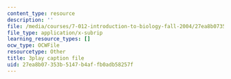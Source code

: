 ```yaml
---
content_type: resource
description: ''
file: /media/courses/7-012-introduction-to-biology-fall-2004/27ea8b07353b5147b4affb0adb58257f_R6AtInDjsrM.vtt
file_type: application/x-subrip
learning_resource_types: []
ocw_type: OCWFile
resourcetype: Other
title: 3play caption file
uid: 27ea8b07-353b-5147-b4af-fb0adb58257f
---
```

